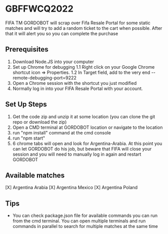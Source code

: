 # GBFFWCQ2022
FIFA TM GORDOBOT will scrap over Fifa Resale Portal for some static matches and will try to add a random ticket to the cart when possible. After that it will alert you so you can complete the purchase

## Prerequisites
1. Download Node.JS into your computer
2. Set up Chrome for debugging
  1.1 Right click on your Google Chrome shortcut icon => Properties. 
  1.2 In Target field, add to the very end --remote-debugging-port=9222
3. Open a Chrome session with the shortcut you just modified
4. Normally log in into your FIFA Resale Portal with your account.
  
## Set Up Steps
1. Get the code zip and unzip it at some location (you can clone the git repo or download the zip)
2. Open a CMD terminal at GORDOBOT location or navigate to the location
3. run "npm install" command at the cmd console
4. run "npm start"
5. 6 chrome tabs will open and look for Argentina-Arabia. At this point you can let GORDOBOT do his job, but beware that FIFA will close your session and you will need to manually log in again and restart GORDOBOT

## Available matches
[X] Argentina Arabia
[X] Argentina Mexico
[X] Argentina Poland

## Tips
- You can check package.json file for available commands you can run from the cmd terminal. You can open multiple terminals and run commands in parallel to search for multiple matches at the same time
